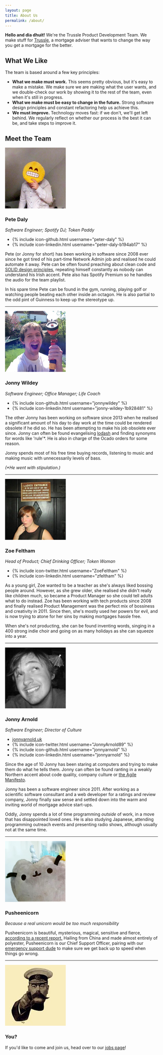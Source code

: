 ```yaml
---
layout: page
title: About Us
permalink: /about/
---
```


**Hello and dia dhuit!** We're the Trussle Product Development Team. We make stuff for [Trussle](https://trussle.com/), a mortgage adviser that wants to change the way you get a mortgage for the better.

## What We Like

The team is based around a few key principles:

- **What we make must work.** This seems pretty obvious, but it's easy to make a mistake. We make sure we are making what the user wants, and we double-check our work by showing it to the rest of the team, even when it's still in progress.
- **What we make must be easy to change in the future.** Strong software design principles and constant refactoring help us achieve this.
- **We must improve.** Technology moves fast: if we don't, we'll get left behind. We regularly reflect on whether our process is the best it can be, and take steps to improve it.

## Meet the Team

<img class="aside" src="/images/team/pete.jpg" />

### Pete Daly
*Software Engineer; Spotify DJ; Token Paddy*

<ul class="profile-links">
    <li>{% include icon-github.html username="peter-daly" %}</li>
    <li>{% include icon-linkedin.html username="peter-daly-b194ab17" %}</li>
</ul>

Pete (or Jonny for short) has been working in software since 2008 ever since he got tired of his part-time Network Admin job and realised he could automate it away. Pete can be often found preaching about clean code and [SOLID design principles](https://scotch.io/bar-talk/s-o-l-i-d-the-first-five-principles-of-object-oriented-design), repeating himself constantly as nobody can understand his Irish accent. Pete also has Spotify Premium so he handles the audio for the team playlist.

In his spare time Pete can be found in the gym, running, playing golf or watching people beating each other inside an octagon. He is also partial to the odd pint of Guinness to keep up the stereotype up.

---

<img class="aside" src="/images/team/jonny-w.jpg" />

### Jonny Wildey
*Software Engineer; Office Manager; Life Coach*

<ul class="profile-links">
    <li>{% include icon-github.html username="jonnywildey" %}</li>
    <li>{% include icon-linkedin.html username="jonny-wildey-1b928481" %}</li>
</ul>

The other Jonny has been working on software since 2013 when he realised a significant amount of his day to day work at the time could be rendered obsolete if he did so. He has been attempting to make his job obsolete ever since. Jonny can often be found evangelising [lodash](https://lodash.com/) and finding synonyms for words like 'rule'*. He is also in charge of the Ocado orders for some reason.

Jonny spends most of his free time buying records, listening to music and making  music with unnecessarily levels of bass.

*(\*He went with stipulation.)*

---

<img class="aside" src="/images/team/zoe.jpg" />

### Zoe Feltham
*Head of Product; Chief Drinking Officer; Token Woman*

<ul class="profile-links">
    <li>{% include icon-twitter.html username="ZoeFeltham" %}</li>
    <li>{% include icon-linkedin.html username="zfeltham" %}</li>
</ul>

As a young girl, Zoe wanted to be a teacher as she's always liked bossing people around. However, as she grew older, she realised she didn't really like children much, so became a Product Manager so she could tell adults what to do instead. Zoe has been working with tech products since 2008 and finally realised Product Management was the perfect mix of bossiness and creativity in 2011. Since then, she's mostly used her powers for evil, and is now trying to atone for her sins by making mortgages hassle free.

When she's not producting, she can be found inventing words, singing in a 400 strong indie choir and going on as many holidays as she can squeeze into a year.

---

<img class="aside" src="/images/team/jonny-a.jpg" />

### Jonny Arnold
*Software Engineer; Director of Culture*

<ul class="profile-links">
    <li><a href="http://jonnyarnold.uk">jonnyarnold.uk</a></li>
    <li>{% include icon-twitter.html username="JonnyArnold89" %}</li>
    <li>{% include icon-github.html username="jonnyarnold" %}</li>
    <li>{% include icon-linkedin.html username="jonnyarnold" %}</li>
</ul>

Since the age of 10 Jonny has been staring at computers and trying to make them do what he tells them. Jonny can often be found ranting in a weakly Northern accent about code quality, company culture or [the Agile Manifesto](http://agilemanifesto.org).

Jonny has been a software engineer since 2011. After working as a scientific software consultant and a web developer for a ratings and review company, Jonny finally saw sense and settled down into the warm and inviting world of mortgage advice start-ups.

Oddly, Jonny spends a lot of time programming *outside* of work, in a move that has disappointed loved ones. He is also studying Japanese, attending programming outreach events and presenting radio shows, although usually not at the same time.

---

<img class="aside" src="/images/team/pusheenicorn.jpg" />

### Pusheenicorn
*Because a real unicorn would be too much responsibility*

Pusheenicorn is beautiful, mysterious, magical, sensitive and fierce, [according to a recent report.](http://www.pusheen.com/post/72918203774) Hailing from China and made almost entirely of polyester, Pusheenicorn is our Chief Support Officer, pairing with our [emergency support dude](/2016/06/08/emergency.html) to make sure we get back up to speed when things go wrong.

---

<img class="aside" src="/images/team/you.jpg" />

### You?

If you'd like to come and join us, head over to our [jobs page](/jobs)!
